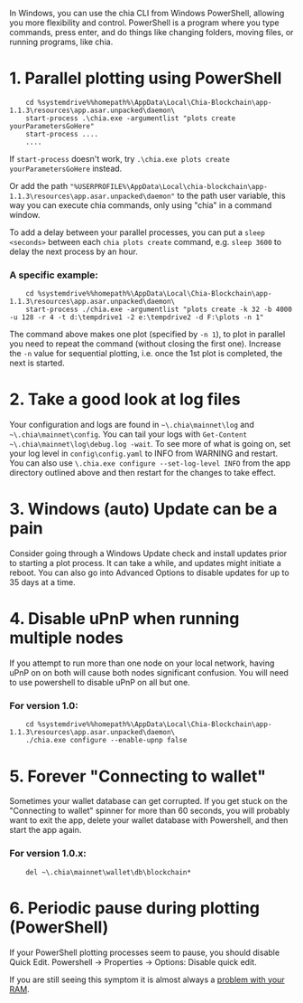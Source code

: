 In Windows, you can use the chia CLI from Windows PowerShell, allowing you more flexibility and control. PowerShell is a program where you type commands, press enter, and do things like changing folders, moving files, or running programs, like chia.

# 1. Parallel plotting using PowerShell
```
    cd %systemdrive%%homepath%\AppData\Local\Chia-Blockchain\app-1.1.3\resources\app.asar.unpacked\daemon\
    start-process .\chia.exe -argumentlist "plots create yourParametersGoHere"
    start-process ....
    ....
```

If `start-process` doesn't work, try `.\chia.exe plots create yourParametersGoHere` instead.

Or add the path `"%USERPROFILE%\AppData\Local\chia-blockchain\app-1.1.3\resources\app.asar.unpacked\daemon"` to the path user variable, this way you can
execute chia commands, only using "chia" in a command window.

To add a delay between your parallel processes, you can put a `sleep <seconds>` between each `chia plots create` command, e.g. `sleep 3600` to delay the next process by an hour.

### A specific example:
```
    cd %systemdrive%%homepath%\AppData\Local\Chia-Blockchain\app-1.1.3\resources\app.asar.unpacked\daemon\
    start-process ./chia.exe -argumentlist "plots create -k 32 -b 4000 -u 128 -r 4 -t d:\tempdrive1 -2 e:\tempdrive2 -d F:\plots -n 1"
```
The command above makes one plot (specified by `-n 1`), to plot in parallel you need to repeat the command (without closing the first one). Increase the `-n` value for sequential plotting, i.e. once the 1st plot is completed, the next is started.

# 2. Take a good look at log files
Your configuration and logs are found in `~\.chia\mainnet\log` and `~\.chia\mainnet\config`. You can tail your logs with `Get-Content ~\.chia\mainnet\log\debug.log -wait`. To see more of what is going on, set your log level in `config\config.yaml` to INFO from WARNING and restart. You can also use `\.chia.exe configure --set-log-level INFO` from the app directory outlined above and then restart for the changes to take effect.

# 3. Windows (auto) Update can be a pain
Consider going through a Windows Update check and install updates prior to starting a plot process. It can take a while, and updates might initiate a reboot. You can also go into Advanced Options to disable updates for up to 35 days at a time.

# 4. Disable uPnP when running multiple nodes
If you attempt to run more than one node on your local network, having uPnP on on both will cause both nodes significant confusion. You will need to use powershell to disable uPnP on all but one.

### For version 1.0:
```
    cd %systemdrive%%homepath%\AppData\Local\Chia-Blockchain\app-1.1.3\resources\app.asar.unpacked\daemon\
    ./chia.exe configure --enable-upnp false
```

# 5. Forever "Connecting to wallet"
Sometimes your wallet database can get corrupted. If you get stuck on the "Connecting to wallet" spinner for more than 60 seconds, you will probably want to exit the app, delete your wallet database with Powershell, and then start the app again.

### For version 1.0.x:
```
    del ~\.chia\mainnet\wallet\db\blockchain*
```

# 6. Periodic pause during plotting (PowerShell)
If your PowerShell plotting processes seem to pause, you should disable Quick Edit. Powershell -> Properties -> Options: Disable quick edit.

If you are still seeing this symptom it is almost always a [problem with your RAM](https://www.tomshardware.com/how-to/how-to-test-ram).